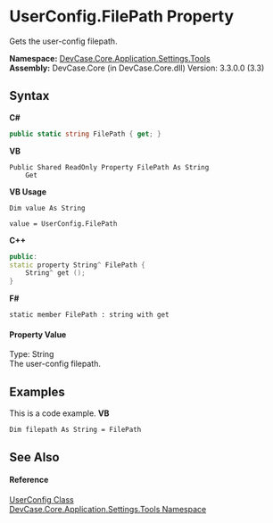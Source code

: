 # UserConfig.FilePath Property 
 

Gets the user-config filepath.

**Namespace:**&nbsp;<a href="N_DevCase_Core_Application_Settings_Tools">DevCase.Core.Application.Settings.Tools</a><br />**Assembly:**&nbsp;DevCase.Core (in DevCase.Core.dll) Version: 3.3.0.0 (3.3)

## Syntax

**C#**<br />
``` C#
public static string FilePath { get; }
```

**VB**<br />
``` VB
Public Shared ReadOnly Property FilePath As String
	Get
```

**VB Usage**<br />
``` VB Usage
Dim value As String

value = UserConfig.FilePath

```

**C++**<br />
``` C++
public:
static property String^ FilePath {
	String^ get ();
}
```

**F#**<br />
``` F#
static member FilePath : string with get

```


#### Property Value
Type: String<br />The user-config filepath.

## Examples
This is a code example. 
**VB**<br />
``` VB
Dim filepath As String = FilePath
```


## See Also


#### Reference
<a href="T_DevCase_Core_Application_Settings_Tools_UserConfig">UserConfig Class</a><br /><a href="N_DevCase_Core_Application_Settings_Tools">DevCase.Core.Application.Settings.Tools Namespace</a><br />